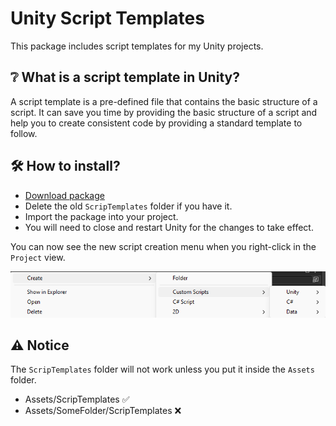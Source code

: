 # Unity Script Templates

This package includes script templates for my Unity projects.

## :grey_question: What is a script template in Unity?

A script template is a pre-defined file that contains the basic structure of a script. It can save you time by providing the basic structure of a script and help you to create consistent code by providing a standard template to follow.

## :hammer_and_wrench: How to install?

- [Download package](https://github.com/NguyenKietttt/Unity-Script-Template/releases)
- Delete the old `ScripTemplates` folder if you have it.
- Import the package into your project.
- You will need to close and restart Unity for the changes to take effect.

You can now see the new script creation menu when you right-click in the `Project` view.

![Create asset menu example](Example.png)

## :warning: Notice
The `ScripTemplates` folder will not work unless you put it inside the `Assets` folder.
- Assets/ScripTemplates :white_check_mark:
- Assets/SomeFolder/ScripTemplates :x:
